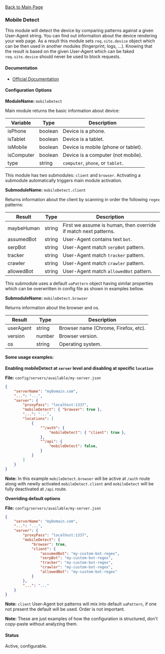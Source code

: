 [Back to Main Page](https://github.com/SorinGFS/express-access-proxy#configuration)

### Mobile Detect

This module will detect the device by comparing patterns against a given User-Agent string. You can find out information about the device rendering your web page. As a result this module sets `req.site.device` object which can be then used in another modules (fingerprint, logs, ...). Knowing that the result is based on the given User-Agent which can be faked `req.site.device` should never be used to block requests.

#### Documentation

- [Official Documentation](https://github.com/hgoebl/mobile-detect.js/)

#### Configuration Options

**ModuleName:** `mobileDetect`

Main module returns the basic information about device:

| Variable   | Type    | Description                             |
| ---------- | ------- | --------------------------------------- |
| isPhone    | boolean | Device is a phone.                      |
| isTablet   | boolean | Device is a tablet.                     |
| isMobile   | boolean | Device is mobile (phone or tablet).     |
| isComputer | boolean | Device is a computer (not mobile).      |
| type       | string  | `computer`, `phone`, or `tablet`.       |

This module has two submodules: `client` and `browser`. Activating a submodule automatically triggers main module activation. 

**SubmoduleName:** `mobileDetect.client`

Returns information about the client by scanning in order the following `regex` patterns:

| Result     | Type   | Description                                                     |
| ---------- | ------ | --------------------------------------------------------------- |
| maybeHuman | string | First we assume is human, then override if match next patterns. |
| assumedBot | string | User-Agent contains text `bot`.                                 |
| serpBot    | string | User-Agent match `serpBot` pattern.                             |
| tracker    | string | User-Agent match `tracker` pattern.                             |
| crawler    | string | User-Agent match `crawler` pattern.                             |
| allowedBot | string | User-Agent match `allowedBot` pattern.                          |

This submodule uses a default `uaPattern` object having similar properties which can be overwritten in config file as shown in examples bellow.

**SubmoduleName:** `mobileDetect.browser`

Returns information about the browser and os.

| Result    | Type   | Description                          |
| --------- | ------ | ------------------------------------ |
| userAgent | string | Browser name (Chrome, Firefox, etc). |
| version   | number | Browser version.                     |
| os        | string | Operating system.                    |

#### Some usage examples:

**Enabling mobileDetect at `server` level and disabling at specific `location`**

**File:** `config/servers/available/my-server.json`

```json
{
    "serverName": "myDomain.com",
    "...": "...",
    "server": {
        "proxyPass": "localhost:1337",
        "mobileDetect": { "browser": true },
        "...": "...",
        "locations": [
            {
                "^/auth": {
                    "mobileDetect": { "client": true },
                },
                "^/api": {
                    "mobileDetect": false,
                }
            }
        ]
    }
}
```
**Note:** In this example `mobileDetect.browser` will be active at `/auth` route along with newlly activated `mobileDetect.client` and `mobileDetect` will be fully deactivated at `/api` route.

**Overriding default options**

**File:** `config/servers/available/my-server.json`

```json
{
    "serverName": "myDomain.com",
    "...": "...",
    "server": {
        "proxyPass": "localhost:1337",
        "mobileDetect": {
            "browser": true,
            "client": {
                "assumedBot": "my-custom-bot-regex",
                "serpBot": "my-custom-bot-regex",
                "tracker": "my-custom-bot-regex",
                "crawler": "my-custom-bot-regex",
                "allowedBot": "my-custom-bot-regex"
            }
        },
        "...": "..."
    }
}
```
**Note:** `client` User-Agent bot patterns will mix into default `uaPattern`, if one not present the default will be used. Order is not important.

**Note:** These are just examples of how the configuration is structured, don't copy-paste without analyzing them.

#### Status

Active, configurable.